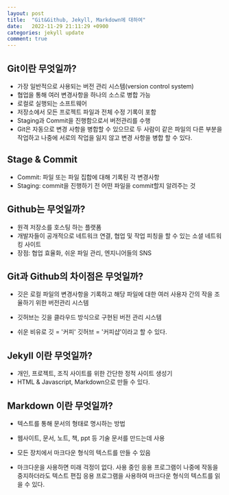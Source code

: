 ```yaml
---
layout: post
title:  "Git&Github, Jekyll, Markdown에 대하여"
date:   2022-11-29 21:11:29 +0900
categories: jekyll update
comment: true
---
```

## Git이란 무엇일까?

- 가장 일반적으로 사용되는 버전 관리 시스템(version control system)
- 협업을 통해 여러 변경사항을 하나의 소스로 병합 가능
- 로컬로 실행되는 소프트웨어
- 저장소에서 모든 프로젝트 파일과 전체 수정 기록이 포함
- Staging과 Commit을 진행함으로서 버전관리를 수행
- Git은 자동으로 변경 사항을 병합할 수 있으므로 두 사람이 같은 파일의 다른 부분을 작업하고 나중에 서로의 작업을 잃지 않고 변경 사항을 병합 할 수 있다.

## Stage & Commit

- Commit: 파일 또는 파일 집합에 대해 기록된 각 변경사항
- Staging: commit을 진행하기 전 어떤 파일을 commit할지 알려주는 것

## Github는 무엇일까?

- 원격 저장소를 호스팅 하는 플랫폼
- 개발자들이 공개적으로 네트워크 연결, 협업 및 작업 피칭을 할 수 있는 소셜 네트워킹 사이트
- 장점: 협업 효율화, 쉬운 파일 관리, 엔지니어들의 SNS

## Git과 Github의 차이점은 무엇일까?
- 깃은 로컬 파일의 변경사항을 기록하고 해당 파일에 대한 여러 사용자 간의 작을 조율하기 위한 버전관리 시스템
- 깃허브는 깃을 클라우드 방식으로 구현된 버전 관리 시스템

- 쉬운 비유로 깃 = '커피' 깃허브 = '커피샵'이라고 할 수 있다. 

## Jekyll 이란 무엇일까?

- 개인, 프로젝트, 조직 사이트를 위한 간단한 정적 사이트 생성기
- HTML & Javascript, Markdown으로 만들 수 있다.

## Markdown 이란 무엇일까?

- 텍스트를 통해 문서의 형태로 명시하는 방법
- 웹사이트, 문서, 노트, 책, ppt 등 기술 문서를 만드는데 사용
- 모든 장치에서 마크다운 형식의 텍스트를 만들 수 있음

- 마크다운을 사용하면 미래 걱정이 없다. 사용 중인 응용 프로그램이 나중에 작동을 중지하더라도 텍스트 편집 응용 프로그램을 사용하여 마크다운 형식의 텍스트를 읽을 수 있다.

[jekyll-docs]: https://jekyllrb.com/docs/home
[jekyll-gh]:   https://github.com/jekyll/jekyll
[jekyll-talk]: https://talk.jekyllrb.com/
